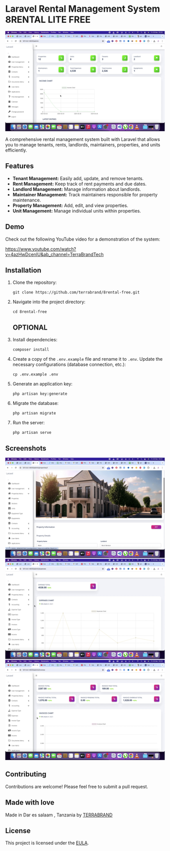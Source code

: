 <!DOCTYPE html>
<html lang="en">
<head>
<meta charset="UTF-8">
<meta name="viewport" content="width=device-width, initial-scale=1.0">

</head>
<body>

<h1>Laravel Rental Management System 8RENTAL LITE FREE</h1>

<img src="screenshots/screenshot.png" alt="Project Image">

<p>A comprehensive rental management system built with Laravel that allows you to manage tenants, rents, landlords, maintainers, properties, and units efficiently.</p>

<h2>Features</h2>
<ul>
  <li><strong>Tenant Management:</strong> Easily add, update, and remove tenants.</li>
  <li><strong>Rent Management:</strong> Keep track of rent payments and due dates.</li>
  <li><strong>Landlord Management:</strong> Manage information about landlords.</li>
  <li><strong>Maintainer Management:</strong> Track maintainers responsible for property maintenance.</li>
  <li><strong>Property Management:</strong> Add, edit, and view properties.</li>
  <li><strong>Unit Management:</strong> Manage individual units within properties.</li>
</ul>

<h2>Demo</h2>

<p>Check out the following YouTube video for a demonstration of the system:</p>


https://www.youtube.com/watch?v=4azHwDcenIU&ab_channel=TerraBrandTech

<h2>Installation</h2>
<ol>
  <li>Clone the repository:
    <pre><code>git clone https://github.com/terrabrand/8rental-free.git </code></pre>
  </li>
  <li>Navigate into the project directory:
    <pre><code>cd 8rental-free</code></pre>
  </li>
    <h2>OPTIONAL</h2>
  <li>Install dependencies:
    <pre><code>composer install</code></pre>
  </li>
  <li>Create a copy of the <code>.env.example</code> file and rename it to <code>.env</code>. Update the necessary configurations (database connection, etc.):
    <pre><code>cp .env.example .env</code></pre>
  </li>
  <li>Generate an application key:
    <pre><code>php artisan key:generate</code></pre>
  </li>
  <li>Migrate the database:
    <pre><code>php artisan migrate</code></pre>
  </li>
  <li>Run the server:
    <pre><code>php artisan serve</code></pre>
  </li>
</ol>

<h2>Screenshots</h2>

<img src="screenshots/screenshot4.png" alt="Screenshot 1">

<img src="screenshots/screenshot8.png" alt="Screenshot 2">

<img src="screenshots/screenshot11.png" alt="Screenshot 2">

<h2>Contributing</h2>
<p>Contributions are welcome! Please feel free to submit a pull request.</p>

<h2>Made with love</h2>
<p>Made in Dar es salaam , Tanzania by <a href="https://terra-brand.cloud/">TERRABRAND</a> </p>

<h2>License</h2>
<p>This project is licensed under the <a href="LICENSE">EULA</a>.</p>

</body>
</html>
